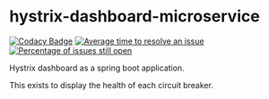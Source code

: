 # hystrix-dashboard-microservice

[![Codacy Badge](https://api.codacy.com/project/badge/Grade/633dccd7f89c4cf68f8e5e332f9b2cfd)](https://www.codacy.com/app/mahanhz/hystrix-dashboard-microservice?utm_source=github.com&amp;utm_medium=referral&amp;utm_content=mahanhz/hystrix-dashboard-microservice&amp;utm_campaign=Badge_Grade)
[![Average time to resolve an issue](http://isitmaintained.com/badge/resolution/mahanhz/hystrix-dashboard-microservice.svg)](http://isitmaintained.com/project/mahanhz/hystrix-dashboard-microservice "Average time to resolve an issue")
[![Percentage of issues still open](http://isitmaintained.com/badge/open/mahanhz/hystrix-dashboard-microservice.svg)](http://isitmaintained.com/project/mahanhz/hystrix-dashboard-microservice "Percentage of issues still open")

Hystrix dashboard as a spring boot application.

This exists to display the health of each circuit breaker.
